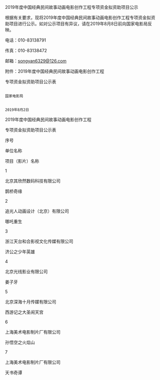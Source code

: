 2019年度中国经典民间故事动画电影创作工程专项资金拟资助项目公示

 

根据有关要求，现将2019年度中国经典民间故事动画电影创作工程专项资金拟资助项目进行公示。如对公示项目有异议，请在2019年8月8日前向国家电影局反映。

电话：010-83138791

传真：010-83138472

邮箱：songyan6329@126.com

 

附件：2019年度中国经典民间故事动画电影创作工程

专项资金拟资助项目公示表

 

 

                                                                                       国家电影局

                                                                                    2019年8月2日

 

 

 

2019年度中国经典民间故事动画电影创作工程

专项资金拟资助项目公示表

 

序号
	

单位名称
	

项目（影片）名称

1
	

北京其欣然数码科技有限公司
	

鹊桥奇缘

2
	

追光人动画设计（北京）有限公司
	

哪吒重生

3
	

浙江天台和合影视文化传媒有限公司
	

济公之少年英雄

4
	

北京光线影业有限公司
	

姜子牙

5
	

北京深海十月传媒有限公司
	

西游记之大圣闹天宫

6
	

上海美术电影制片厂有限公司
	

孙悟空之火焰山

7
	

上海美术电影制片厂有限公司
	

天书奇谭

 